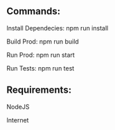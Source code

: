 <h2>Commands:</h2>
<p>Install Dependecies: npm run install</p>
<p>Build Prod: npm run build</p>
<p>Run Prod: npm run start</p>
<p>Run Tests: npm run test</p>

<h2>Requirements:</h2>
<p>NodeJS</p>
</p>Internet</p>